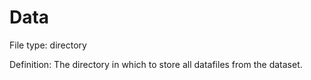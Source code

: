 # Data

File type: directory

Definition: The directory in which to store all datafiles from the dataset.